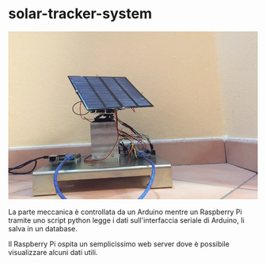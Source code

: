 # solar-tracker-system

![link](https://github.com/Il-castor/solar-tracker-system/blob/main/img/solar_tracker.JPG)

La parte meccanica è controllata da un Arduino mentre un Raspberry Pi tramite uno script python legge i dati 
sull'interfaccia seriale di Arduino, li salva in un database. 

Il Raspberry Pi ospita un semplicissimo web server dove è possibile visualizzare alcuni dati utili. 

